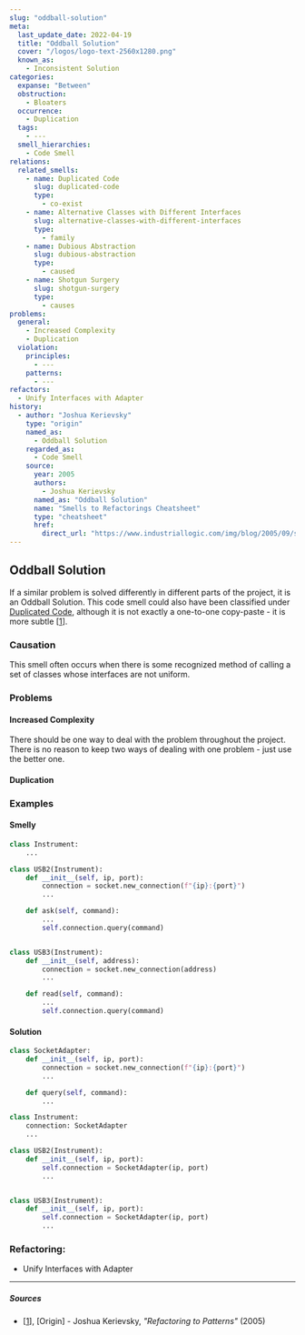 ```yaml
---
slug: "oddball-solution"
meta:
  last_update_date: 2022-04-19
  title: "Oddball Solution"
  cover: "/logos/logo-text-2560x1280.png"
  known_as:
    - Inconsistent Solution
categories:
  expanse: "Between"
  obstruction:
    - Bloaters
  occurrence:
    - Duplication
  tags:
    - ---
  smell_hierarchies:
    - Code Smell
relations:
  related_smells:
    - name: Duplicated Code
      slug: duplicated-code
      type:
        - co-exist
    - name: Alternative Classes with Different Interfaces
      slug: alternative-classes-with-different-interfaces
      type:
        - family
    - name: Dubious Abstraction
      slug: dubious-abstraction
      type:
        - caused
    - name: Shotgun Surgery
      slug: shotgun-surgery
      type:
        - causes
problems:
  general:
    - Increased Complexity
    - Duplication
  violation:
    principles:
      - ---
    patterns:
      - ---
refactors:
  - Unify Interfaces with Adapter
history:
  - author: "Joshua Kerievsky"
    type: "origin"
    named_as:
      - Oddball Solution
    regarded_as:
      - Code Smell
    source:
      year: 2005
      authors:
        - Joshua Kerievsky
      named_as: "Oddball Solution"
      name: "Smells to Refactorings Cheatsheet"
      type: "cheatsheet"
      href:
        direct_url: "https://www.industriallogic.com/img/blog/2005/09/smellstorefactorings.pdf"
---
```


## Oddball Solution

If a similar problem is solved differently in different parts of the project, it is an Oddball Solution. This code smell could also have been classified under [Duplicated Code](./duplicated-code.md), although it is not exactly a one-to-one copy-paste - it is more subtle [[1](#sources)].

### Causation

This smell often occurs when there is some recognized method of calling a set of classes whose interfaces are not uniform.

### Problems

#### **Increased Complexity**

There should be one way to deal with the problem throughout the project. There is no reason to keep two ways of dealing with one problem - just use the better one.

#### **Duplication**

### Examples

<div class="example-block">

#### Smelly

```py
class Instrument:
    ...

class USB2(Instrument):
    def __init__(self, ip, port):
        connection = socket.new_connection(f"{ip}:{port}")
        ...

    def ask(self, command):
        ...
        self.connection.query(command)


class USB3(Instrument):
    def __init__(self, address):
        connection = socket.new_connection(address)
        ...

    def read(self, command):
        ...
        self.connection.query(command)
```

#### Solution

```py
class SocketAdapter:
    def __init__(self, ip, port):
        connection = socket.new_connection(f"{ip}:{port}")
        ...

    def query(self, command):
        ...

class Instrument:
    connection: SocketAdapter
    ...

class USB2(Instrument):
    def __init__(self, ip, port):
        self.connection = SocketAdapter(ip, port)
        ...


class USB3(Instrument):
    def __init__(self, ip, port):
        self.connection = SocketAdapter(ip, port)
        ...

```

</div>

### Refactoring:

- Unify Interfaces with Adapter

---

##### Sources

- [[1](#sources)], [Origin] - Joshua Kerievsky, _"Refactoring to Patterns"_ (2005)
